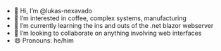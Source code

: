 - 👋 Hi, I’m @lukas-nexavado
- 👀 I’m interested in coffee, complex systems, manufacturing
- 🌱 I’m currently learning the ins and outs of the .net blazor webserver
- 💞️ I’m looking to collaborate on anything involving web interfaces
- 😄 Pronouns: he/him

<!---
lukas-nexavado/lukas-nexavado is a ✨ special ✨ repository because its `README.md` (this file) appears on your GitHub profile.
You can click the Preview link to take a look at your changes.
--->
